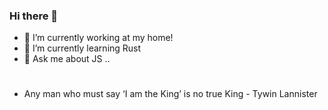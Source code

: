 ### Hi there 👋

- 🔭 I’m currently working at my home!
- 🌱 I’m currently learning Rust
- 💬 Ask me about JS ..
#
- Any man who must say ‘I am the King’ is no true King - Tywin Lannister
